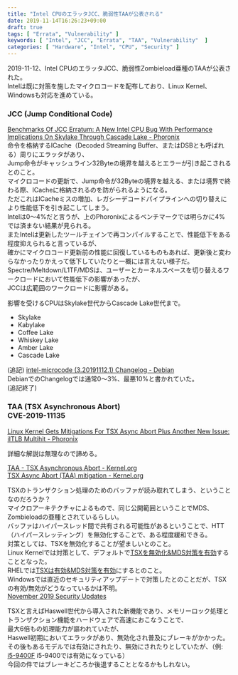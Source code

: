 ```yaml
---
title: "Intel CPUのエラッタJCC、脆弱性TAAが公表される"
date: 2019-11-14T16:26:23+09:00
draft: true
tags: [ "Errata", "Vulnerability" ]
keywords: [ "Intel", "JCC", "Errata", "TAA", "Vulnerability"  ]
categories: [ "Hardware", "Intel", "CPU", "Security" ]
---
```


2019-11-12、Intel CPUのエラッタJCC、脆弱性Zombieload亜種のTAAが公表された。  
Intelは既に対策を施したマイクロコードを配布しており、Linux Kernel、Windowsも対応を進めている。  

### JCC (Jump Conditional Code)
[Benchmarks Of JCC Erratum: A New Intel CPU Bug With Performance Implications On Skylake Through Cascade Lake - Phoronix](https://www.phoronix.com/scan.php?page=article&item=intel-jcc-microcode&num=1)  
命令を格納するICache（Decoded Streaming Buffer、またはDSBとも呼ばれる）周りにエラッタがあり、  
Jump命令がキャッシュライン32Byteの境界を越えるとエラーが引き起こされるとのこと。  
マイクロコードの更新で、Jump命令が32Byteの境界を越える、または境界で終わる際、ICacheに格納されるのを防がられるようになる。  
ただこれはICacheミスの増加、レガシーデコードパイプラインへの切り替えにより性能低下を引き起こしてしまう。  
Intelは0〜4%だと言うが、上のPhoronixによるベンチマークでは明らかに4%では済まない結果が見られる。  
またIntelは更新したツールチェインで再コンパイルすることで、性能低下をある程度抑えられると言っているが、  
確かにマイクロコード更新前の性能に回復しているものもあれば、更新後と変わらなかったりかえって低下していたりと一概には言えない様子だ。  
Spectre/Meltdown/L1TF/MDSは、ユーザーとカーネルスペースを切り替えるワークロードにおいて性能低下の影響があったが、  
JCCは広範囲のワークロードに影響がある。  

影響を受けるCPUはSkylake世代からCascade Lake世代まで。  

 * Skylake
 * Kabylake
 * Coffee Lake
 * Whiskey Lake
 * Amber Lake
 * Cascade Lake

(追記)
[intel-microcode (3.20191112.1)  Changelog - Debian](https://metadata.ftp-master.debian.org/changelogs//non-free/i/intel-microcode/intel-microcode_3.20191112.1_changelog)  
DebianでのChangelogでは通常0〜3%、最悪10%と書かれていた。  
(追記終了)

### TAA (TSX Asynchronous Abort) <br> CVE-2019-11135
[Linux Kernel Gets Mitigations For TSX Async Abort Plus Another New Issue: iITLB Multihit - Phoronix](https://www.phoronix.com/scan.php?page=news_item&px=iITLB-Multihit-TAA-Kernel-Code)  

詳細な解説は無理なので諦める。  

[TAA - TSX Asynchronous Abort - Kernel.org](https://git.kernel.org/pub/scm/linux/kernel/git/torvalds/linux.git/tree/Documentation/admin-guide/hw-vuln/tsx_async_abort.rst?id=a7a248c593e4fd7a67c50b5f5318fe42a0db335e)  
[TSX Async Abort (TAA) mitigation - Kernel.org](https://git.kernel.org/pub/scm/linux/kernel/git/torvalds/linux.git/tree/Documentation/x86/tsx_async_abort.rst?id=a7a248c593e4fd7a67c50b5f5318fe42a0db335e)  

TSXのトランザクション処理のためのバッファが読み取れてしまう、ということなのだろうか？  
マイクロアーキテクチャによるもので、同じ公開範囲ということでMDS、Zombieloadの亜種とされているらしい。  
バッファはハイパースレッド間で共有される可能性があるということで、HTT（ハイパースレッティング）を無効化することで、ある程度緩和できる。  
対策としては、TSXを無効化することが望ましいとのこと。  
Linux Kernelでは対策として、デフォルトで[TSXを無効化&MDS対策を有効](https://git.kernel.org/pub/scm/linux/kernel/git/torvalds/linux.git/tree/Documentation/admin-guide/hw-vuln/tsx_async_abort.rst?id=a7a248c593e4fd7a67c50b5f5318fe42a0db335e#n274)することとなった。  
RHELでは[TSXは有効&MDS対策を有効](https://access.redhat.com/solutions/tsx-asynchronousabort)にするとのこと。  
Windowsでは直近のセキュリティアップデートで対策したとのことだが、TSXの有効/無効がどうなっているかは不明。  
[November 2019 Security Updates ](https://portal.msrc.microsoft.com/en-us/security-guidance/releasenotedetail/164aa83e-499c-e911-a994-000d3a33c573)

TSXと言えばHaswell世代から導入された新機能であり、メモリーロック処理とトランザクション機能をハードウェアで高速におこなうことで、  
最大6倍もの処理能力が謳われていたが、  
Haswell初期においてエラッタがあり、無効化され普及にブレーキがかかった。  
その後もあるモデルでは有効にされたり、無効にされたりとしていたが、（例: [i5-9400F](https://ark.intel.com/content/www/us/en/ark/products/190883/intel-core-i5-9400f-processor-9m-cache-up-to-4-10-ghz.html) i5-9400では有効になっている）  
今回の件ではブレーキどころか後退することとなるかもしれない。  
